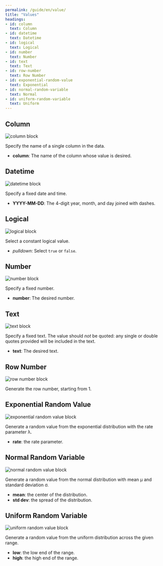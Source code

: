 ```yaml
---
permalink: /guide/en/value/
title: "Values"
headings:
- id: column
  text: Column
- id: datetime
  text: Datetime
- id: logical
  text: Logical
- id: number
  text: Number
- id: text
  text: Text
- id: row-number
  text: Row Number
- id: exponential-random-value
  text: Exponential
- id: normal-random-variable
  text: Normal
- id: uniform-random-variable
  text: Uniform
---
```


## Column

<img class="block" src="{{page.permalink | append: 'column.png' | relative_url}}" alt="column block"/>

Specify the name of a single column in the data.

- **column**: The name of the column whose value is desired.

## Datetime

<img class="block" src="{{page.permalink | append: 'datetime_val.png' | relative_url}}" alt="datetime block"/>

Specify a fixed date and time.

- **YYYY-MM-DD**: The 4-digit year, month, and day joined with dashes.

## Logical

<img class="block" src="{{page.permalink | append: 'logical_val.png' | relative_url}}" alt="logical block"/>

Select a constant logical value.

- *pulldown*: Select `true` or `false`.

## Number

<img class="block" src="{{page.permalink | append: 'number.png' | relative_url}}" alt="number block"/>

Specify a fixed number.

- **number**: The desired number.

## Text

<img class="block" src="{{page.permalink | append: 'text.png' | relative_url}}" alt="text block"/>

Specify a fixed text.
The value should *not* be quoted:
any single or double quotes provided will be included in the text.

- **text**: The desired text.

## Row Number

<img class="block" src="{{page.permalink | append: 'rownum.png' | relative_url}}" alt="row number block"/>

Generate the row number, starting from 1.

## Exponential Random Value

<img class="block" src="{{page.permalink | append: 'exponential.png' | relative_url}}" alt="exponential random value block"/>

Generate a random value from the exponential distribution with the rate parameter &lambda;.

- **rate**: the rate parameter.

## Normal Random Variable

<img class="block" src="{{page.permalink | append: 'normal.png' | relative_url}}" alt="normal random value block"/>

Generate a random value from the normal distribution with mean &mu; and standard deviation &sigma;.

-  **mean**: the center of the distribution.
-  **std dev**: the spread of the distribution.

## Uniform Random Variable

<img class="block" src="{{page.permalink | append: 'uniform.png' | relative_url}}" alt="uniform random value block"/>

Generate a random value from the uniform distribution across the given range.

-  **low**: the low end of the range.
-  **high**: the high end of the range.
